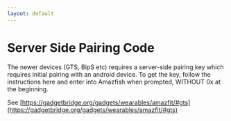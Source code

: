 ```yaml
---
layout: default
---
```

# Server Side Pairing Code

The newer devices (GTS, BipS etc) requires a server-side pairing key which requires initial pairing with an android device.  To get the key, follow the instructions here and enter into Amazfish when prompted, WITHOUT 0x at the beginning.

See [https://gadgetbridge.org/gadgets/wearables/amazfit/#gts](https://gadgetbridge.org/gadgets/wearables/amazfit/#gts)
